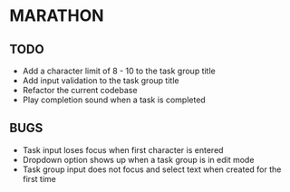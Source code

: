 # MARATHON

## TODO
- Add a character limit of 8 - 10 to the task group title
- Add input validation to the task group title
- Refactor the current codebase
- Play completion sound when a task is completed

## BUGS
- Task input loses focus when first character is entered
- Dropdown option shows up when a task group is in edit mode
- Task group input does not focus and select text when created for the first time
